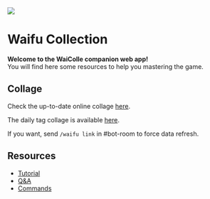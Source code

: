 <img src="/images/drpzn.png" class="mx-auto w-1/2" />

# Waifu Collection

**Welcome to the WaiColle companion web app!** \
You will find here some resources to help you mastering the game.

## Collage

Check the up-to-date online collage [here](/324820379527020540/collage).

The daily tag collage is available [here](/324820379527020540/daily).

If you want, send `/waifu link` in #bot-room to force data refresh.

## Resources

* [Tutorial](/help/tutorial)
* [Q&A](/help/q-and-a)
* [Commands](/help/commands)
